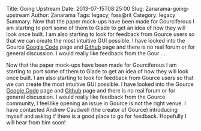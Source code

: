 Title: Going Upstream
Date: 2013-07-15T08:25:00
Slug: Zanarama-going-upstream
Author: Zanarama
Tags: legacy, foss@rit
Category: legacy
Summary: Now that the paper mock-ups have been made for Gourciferous I am starting to port some of them to Glade to get an idea of how they will look once built. I am also starting to look for feedback from Gource users so that we can create the most intuitive GUI possible. I have looked into the Gource [Google Code](http://code.google.com/p/gource/) page and [Github](https://github.com/acaudwell/Gource) page and there is no real forum or for general discussion. I would really like feedback from the Gour ... 

Now that the paper mock-ups have been made for Gourciferous I am starting to
port some of them to Glade to get an idea of how they will look once built. I
am also starting to look for feedback from Gource users so that we can create
the most intuitive GUI possible. I have looked into the Gource [Google
Code](http://code.google.com/p/gource/) page and
[Github](https://github.com/acaudwell/Gource) page and there is no real forum
or for general discussion. I would really like feedback from the Gource
community, I feel like opening an issue in Gource is not the right venue. I
have contacted Andrew Caudwell (the creator of Gource) introducing myself and
asking if there is a good place to go for feedback. Hopefully I will hear from
him soon!

